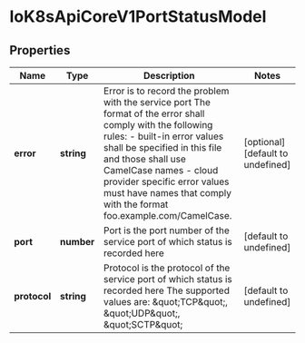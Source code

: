 # IoK8sApiCoreV1PortStatusModel

## Properties

Name | Type | Description | Notes
------------ | ------------- | ------------- | -------------
**error** | **string** | Error is to record the problem with the service port The format of the error shall comply with the following rules: - built-in error values shall be specified in this file and those shall use   CamelCase names - cloud provider specific error values must have names that comply with the   format foo.example.com/CamelCase. | [optional] [default to undefined]
**port** | **number** | Port is the port number of the service port of which status is recorded here | [default to undefined]
**protocol** | **string** | Protocol is the protocol of the service port of which status is recorded here The supported values are: \&quot;TCP\&quot;, \&quot;UDP\&quot;, \&quot;SCTP\&quot; | [default to undefined]


